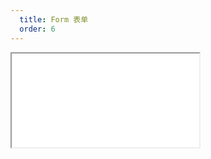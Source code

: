 ```yaml
---
  title: Form 表单
  order: 6
---
```

    
<Iframe src="//mc.fusion.design/demos/comp_groups/@alifd/next/form?theme=@alifd/theme-2" />
